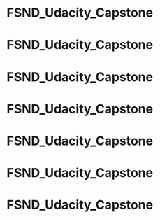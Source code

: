 # FSND_Udacity_Capstone
# FSND_Udacity_Capstone
# FSND_Udacity_Capstone
# FSND_Udacity_Capstone
# FSND_Udacity_Capstone
# FSND_Udacity_Capstone
# FSND_Udacity_Capstone
